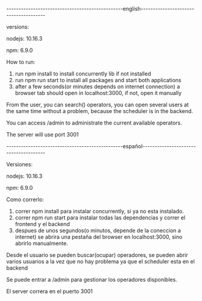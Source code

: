 ------------------------------------------------english--------------------------------------

versions:

nodejs: 10.16.3

npm: 6.9.0


How to run:
1) run npm install to install concurrently lib if not installed
2) run npm run start to install all packages and start both applications
3) after a few seconds(or minutes depends on internet connection) a browser tab should open in localhost:3000, if not, open it manually

From the user, you can search() operators, you can open several users at the same time without a problem, because the scheduler is in the backend.

You can access /admin to administrate the current available operators.

The server will use port 3001

------------------------------------------------español--------------------------------------

Versiones:

nodejs: 10.16.3

npm: 6.9.0


Como correrlo:
1) correr npm install para instalar concurrently, si ya no esta instalado.
2) correr npm run start para instalar todas las dependencias y correr el frontend y el backend
3) despues de unos segundos(o minutos, depende de la coneccion a internet) se abrira una pestaña del browser en localhost:3000, sino abrirlo manualmente.

Desde el usuario se pueden buscar(ocupar) operadores, se pueden abrir varios usuarios a la vez que no hay problema ya que el scheduler esta en el backend

Se puede entrar a /admin para gestionar los operadores disponibles.

El server correra en el puerto 3001
